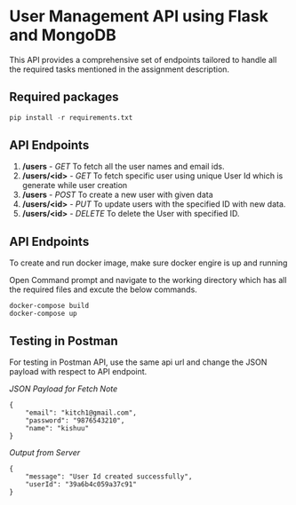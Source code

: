 # User Management API using Flask and MongoDB 
This API provides a comprehensive set of endpoints tailored to handle all the required tasks mentioned in the assignment description.

## Required packages
```python
pip install -r requirements.txt
```
## API Endpoints
1. **/users** - *GET*
   To fetch all the user names and email ids.
2. **/users/\<id\>** - *GET*
   To fetch specific user using unique User Id which is generate while user creation
3. **/users** - *POST*
   To create a new user with given data
4. **/users/\<id\>** - *PUT*
   To update users with the specified ID with new data.
5. **/users/\<id\>** - *DELETE*
    To delete the User with specified ID.

## API Endpoints
To create and run docker image, make sure docker engire is up and running

Open Command prompt and navigate to the working directory which has all the required files and excute the below commands.

```docker
docker-compose build
docker-compose up
```

## Testing in Postman
For testing in Postman API, use the same api url and change the JSON payload with respect to API endpoint.


*JSON Payload for Fetch Note*
```
{
    "email": "kitch1@gmail.com",
    "password": "9876543210",
    "name": "kishuu"
}
```
*Output from Server*
```
{
    "message": "User Id created successfully",
    "userId": "39a6b4c059a37c91"
}
```
